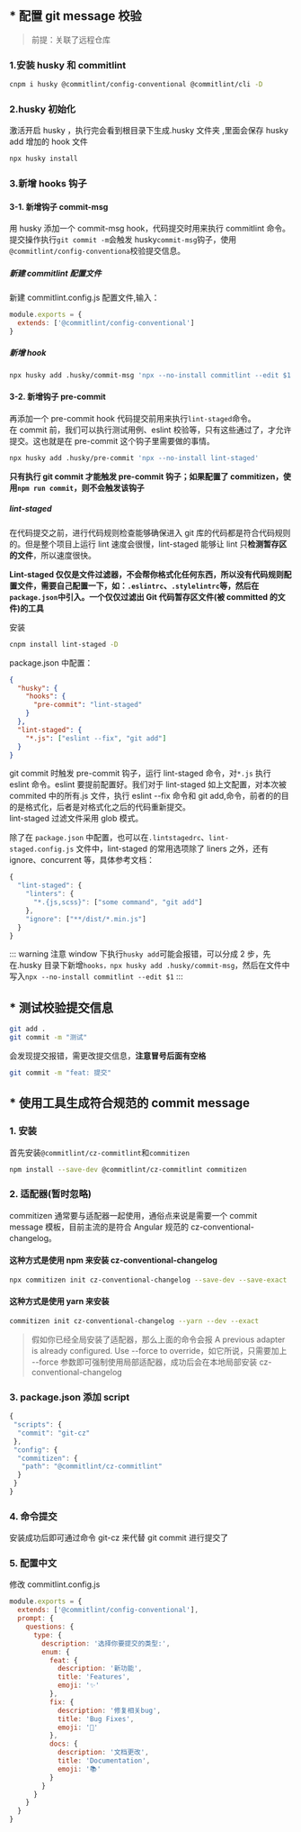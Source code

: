 ## \* 配置 git message 校验

> 前提：关联了远程仓库

### 1.安装 husky 和 commitlint

```sh
cnpm i husky @commitlint/config-conventional @commitlint/cli -D
```

### 2.husky 初始化

激活开启 husky ，执行完会看到根目录下生成.husky 文件夹 ,里面会保存 husky add 增加的 hook 文件

```sh
npx husky install
```

### 3.新增 hooks 钩子

#### 3-1. 新增钩子 commit-msg

用 husky 添加一个 commit-msg hook，代码提交时用来执行 commitlint 命令。  
提交操作执行`git commit -m`会触发 husky`commit-msg`钩子，使用`@commitlint/config-conventiona`校验提交信息。

##### 新建 commitlint 配置文件

新建 commitlint.config.js 配置文件,输入：

```js
module.exports = {
  extends: ['@commitlint/config-conventional']
}
```

##### 新增 hook

```sh
npx husky add .husky/commit-msg 'npx --no-install commitlint --edit $1'
```

#### 3-2. 新增钩子 pre-commit

再添加一个 pre-commit hook 代码提交前用来执行`lint-staged`命令。  
在 commit 前，我们可以执行测试用例、eslint 校验等，只有这些通过了，才允许提交。这也就是在 pre-commit 这个钩子里需要做的事情。

```sh
npx husky add .husky/pre-commit 'npx --no-install lint-staged'
```

**只有执行 git commit 才能触发 pre-commit 钩子；如果配置了 commitizen，使用`npm run commit`，则不会触发该钩子**

##### lint-staged

在代码提交之前，进行代码规则检查能够确保进入 git 库的代码都是符合代码规则的。但是整个项目上运行 lint 速度会很慢，lint-staged 能够让 lint 只**检测暂存区的文件**，所以速度很快。

**Lint-staged 仅仅是文件过滤器，不会帮你格式化任何东西，所以没有代码规则配置文件，需要自己配置一下，如：`.eslintrc`、`.stylelintrc`等，然后在`package.json`中引入。一个仅仅过滤出 Git 代码暂存区文件(被 committed 的文件)的工具**

安装

```sh
cnpm install lint-staged -D
```

package.json 中配置：

```json
{
  "husky": {
    "hooks": {
      "pre-commit": "lint-staged"
    }
  },
  "lint-staged": {
    "*.js": ["eslint --fix", "git add"]
  }
}
```

git commit 时触发 pre-commit 钩子，运行 lint-staged 命令，对`*.js` 执行 eslint 命令。eslint 要提前配置好。我们对于 lint-staged 如上文配置，对本次被 commited 中的所有.js 文件，执行 eslint --fix 命令和 git add,命令，前者的的目的是格式化，后者是对格式化之后的代码重新提交。  
lint-staged 过滤文件采用 glob 模式。

除了在 `package.json` 中配置，也可以在`.lintstagedrc`、`lint-staged.config.js` 文件中，lint-staged 的常用选项除了 liners 之外，还有 ignore、concurrent 等，具体参考文档：

```js
{
  "lint-staged": {
    "linters": {
      "*.{js,scss}": ["some command", "git add"]
    },
    "ignore": ["**/dist/*.min.js"]
  }
}
```

::: warning 注意
window 下执行`husky add`可能会报错，可以分成 2 步，先在.husky 目录下新增`hooks，npx husky add .husky/commit-msg`，然后在文件中写入`npx --no-install commitlint --edit $1`
:::

## \* 测试校验提交信息

```sh
git add .
git commit -m "测试"
```

会发现提交报错，需更改提交信息，**注意冒号后面有空格**

```sh
git commit -m "feat: 提交"
```

## \* 使用工具生成符合规范的 commit message

### 1. 安装

首先安装`@commitlint/cz-commitlint`和`commitizen`

```sh
npm install --save-dev @commitlint/cz-commitlint commitizen
```

### 2. 适配器(暂时忽略)

commitizen 通常要与适配器一起使用，通俗点来说是需要一个 commit message 模板，目前主流的是符合 Angular 规范的 cz-conventional-changelog。

#### 这种方式是使用 npm 来安装 cz-conventional-changelog

```sh
npx commitizen init cz-conventional-changelog --save-dev --save-exact
```

#### 这种方式是使用 yarn 来安装

```sh
commitizen init cz-conventional-changelog --yarn --dev --exact
```

> 假如你已经全局安装了适配器，那么上面的命令会报 A previous adapter is already configured. Use --force to override，如它所说，只需要加上 --force 参数即可强制使用局部适配器，成功后会在本地局部安装 cz-conventional-changelog

### 3. package.json 添加 script

```js
{
 "scripts": {
  "commit": "git-cz"
 },
 "config": {
  "commitizen": {
   "path": "@commitlint/cz-commitlint"
  }
 }
}
```

### 4. 命令提交

安装成功后即可通过命令 git-cz 来代替 git commit 进行提交了

### 5. 配置中文

修改 commitlint.config.js

```js
module.exports = {
  extends: ['@commitlint/config-conventional'],
  prompt: {
    questions: {
      type: {
        description: '选择你要提交的类型:',
        enum: {
          feat: {
            description: '新功能',
            title: 'Features',
            emoji: '✨'
          },
          fix: {
            description: '修复相关bug',
            title: 'Bug Fixes',
            emoji: '🐛'
          },
          docs: {
            description: '文档更改',
            title: 'Documentation',
            emoji: '📚'
          }
        }
      }
    }
  }
}
```
